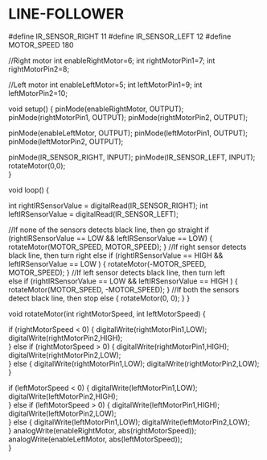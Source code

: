 # LINE-FOLLOWER
#define IR_SENSOR_RIGHT 11
#define IR_SENSOR_LEFT 12
#define MOTOR_SPEED 180

//Right motor
int enableRightMotor=6;
int rightMotorPin1=7;
int rightMotorPin2=8;

//Left motor
int enableLeftMotor=5;
int leftMotorPin1=9;
int leftMotorPin2=10;

void setup()
{
  pinMode(enableRightMotor, OUTPUT);
  pinMode(rightMotorPin1, OUTPUT);
  pinMode(rightMotorPin2, OUTPUT);

  pinMode(enableLeftMotor, OUTPUT);
  pinMode(leftMotorPin1, OUTPUT);
  pinMode(leftMotorPin2, OUTPUT);

  pinMode(IR_SENSOR_RIGHT, INPUT);
  pinMode(IR_SENSOR_LEFT, INPUT);
  rotateMotor(0,0);   
}


void loop()
{

  int rightIRSensorValue = digitalRead(IR_SENSOR_RIGHT);
  int leftIRSensorValue = digitalRead(IR_SENSOR_LEFT);

  //If none of the sensors detects black line, then go straight
  if (rightIRSensorValue == LOW && leftIRSensorValue == LOW)
  {
    rotateMotor(MOTOR_SPEED, MOTOR_SPEED);
  }
  //If right sensor detects black line, then turn right
  else if (rightIRSensorValue == HIGH && leftIRSensorValue == LOW )
  {
      rotateMotor(-MOTOR_SPEED, MOTOR_SPEED); 
  }
  //If left sensor detects black line, then turn left  
  else if (rightIRSensorValue == LOW && leftIRSensorValue == HIGH )
  {
      rotateMotor(MOTOR_SPEED, -MOTOR_SPEED); 
  } 
  //If both the sensors detect black line, then stop 
  else 
  {
    rotateMotor(0, 0);
  }
}


void rotateMotor(int rightMotorSpeed, int leftMotorSpeed)
{

  if (rightMotorSpeed < 0)
  {
    digitalWrite(rightMotorPin1,LOW);
    digitalWrite(rightMotorPin2,HIGH);    
  }
  else if (rightMotorSpeed > 0)
  {
    digitalWrite(rightMotorPin1,HIGH);
    digitalWrite(rightMotorPin2,LOW);      
  }
  else
  {
    digitalWrite(rightMotorPin1,LOW);
    digitalWrite(rightMotorPin2,LOW);      
  }

  if (leftMotorSpeed < 0)
  {
    digitalWrite(leftMotorPin1,LOW);
    digitalWrite(leftMotorPin2,HIGH);    
  }
  else if (leftMotorSpeed > 0)
  {
    digitalWrite(leftMotorPin1,HIGH);
    digitalWrite(leftMotorPin2,LOW);      
  }
  else 
  {
    digitalWrite(leftMotorPin1,LOW);
    digitalWrite(leftMotorPin2,LOW);      
  }
  analogWrite(enableRightMotor, abs(rightMotorSpeed));
  analogWrite(enableLeftMotor, abs(leftMotorSpeed));    
}
